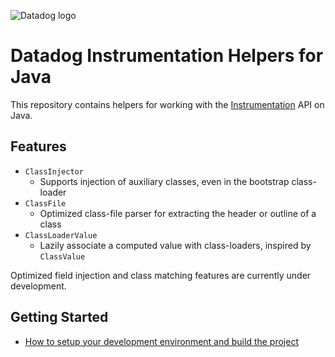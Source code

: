 ![Datadog logo](https://imgix.datadoghq.com/img/about/presskit/logo-h/dd_horizontal_white.png)

# Datadog Instrumentation Helpers for Java

This repository contains helpers for working with the [Instrumentation](https://docs.oracle.com/javase/8/docs/api/java/lang/instrument/Instrumentation.html) API on Java.

## Features

* `ClassInjector`
  * Supports injection of auxiliary classes, even in the bootstrap class-loader
* `ClassFile`
  * Optimized class-file parser for extracting the header or outline of a class
* `ClassLoaderValue`
  * Lazily associate a computed value with class-loaders, inspired by `ClassValue`

Optimized field injection and class matching features are currently under development.

## Getting Started

* [How to setup your development environment and build the project](BUILDING.md)

